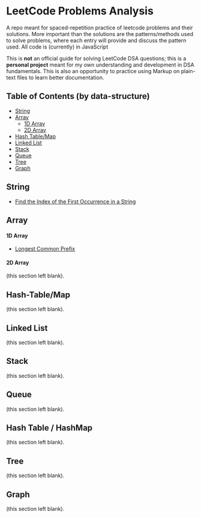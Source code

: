 # LeetCode Problems Analysis

A repo meant for spaced-repetition practice of leetcode problems and their solutions. More important than the solutions are the patterns/methods used to solve problems, where each entry will provide and discuss the pattern used. All code is (currently) in JavaScript

This is **not** an official guide for solving LeetCode DSA questions; this is a **personal project** meant for my own understanding and development in DSA fundamentals. This is also an opportunity to practice using Markup on plain-text files to learn better documentation.

## Table of Contents (by data-structure)

- [String](#string)
- [Array](#array)
  - [1D Array](#1d-array)
  - [2D Array](#2d-array)
- [Hash Table/Map](#hash-table--hashmap)
- [Linked List](#linked-list)
- [Stack](#stack)
- [Queue](#queue)
- [Tree](#tree)
- [Graph](#graph)

## String

- [Find the Index of the First Occurrence in a String](String/First-Occurrence-In-String.md)

## Array

#### 1D Array

- [Longest Common Prefix](Array/1D-Array/Longest-Common-Prefix.md)

#### 2D Array

(this section left blank).

## Hash-Table/Map

(this section left blank).

## Linked List

(this section left blank).

## Stack

(this section left blank).

## Queue

(this section left blank).

## Hash Table / HashMap

(this section left blank).

## Tree

(this section left blank).

## Graph

(this section left blank).
